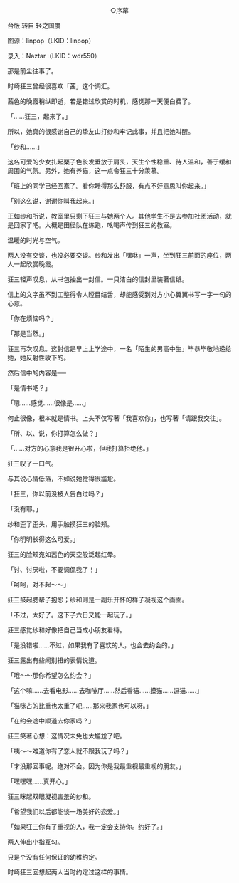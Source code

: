 <p align="center">○序幕</p>

台版 转自 轻之国度

图源：linpop（LKID：linpop）

录入：Naztar（LKID：wdr550）

那是前尘往事了。

时崎狂三曾经很喜欢「茜」这个词汇。

茜色的晚霞稍纵即逝，若是错过欣赏的时机，感觉那一天便白费了。

「……狂三，起来了。」

所以，她真的很感谢自己的挚友山打纱和牢记此事，并且把她叫醒。

「纱和……」

这名可爱的少女扎起栗子色长发垂放于肩头，天生个性稳重、待人温和，善于缓和周围的气氛。另外，她有养猫，这一点令狂三十分羡慕。

「班上的同学已经回家了。看你睡得那么舒服，有点不好意思叫你起来。」

「别这么说，谢谢你叫我起来。」

正如纱和所说，教室里只剩下狂三与她两个人。其他学生不是去参加社团活动，就是回家了吧。大概是田径队在练跑，吆喝声传到狂三的教室。

温暖的时光与空气。

两人没有交谈，也没必要交谈。纱和发出「嘿咻」一声，坐到狂三前面的座位，两人一起欣赏晚霞。

狂三轻声叹息，从书包抽出一封信。一只洁白的信封里装著信纸。

信上的文字虽不到工整得令人瞠目结舌，却能感受到对方小心翼翼书写一字一句的心意。

「你在烦恼吗？」

「那是当然。」

狂三再次叹息。这封信是早上上学途中，一名「陌生的男高中生」毕恭毕敬地递给她，她反射性收下的。

然后信中的内容是──

「是情书吧？」

「嗯……感觉……很像是……」

何止很像，根本就是情书。上头不仅写著「我喜欢你」，也写著「请跟我交往」。

「所、以、说，你打算怎么做？」

「……对方的心意我是很开心啦，但我打算拒绝他。」

狂三叹了一口气。

与其说心情低落，不如说她觉得很尴尬。

「狂三，你以前没被人告白过吗？」

「没有耶。」

纱和歪了歪头，用手触摸狂三的脸颊。

「你明明长得这么可爱。」

狂三的脸颊宛如茜色的天空般泛起红晕。

「讨、讨厌啦，不要调侃我了！」

「呵呵，对不起～～」

狂三鼓起腮帮子抱怨；纱和则是一副乐开怀的样子凝视这个画面。

「不过，太好了。这下子六日又能一起玩了。」

狂三感觉纱和好像把自己当成小朋友看待。

「是没错啦……不过，如果我有了喜欢的人，也会去约会的。」

狂三露出有些闹别扭的表情说道。

「哦～～那你希望怎么约会？」

「这个嘛……去看电影……去咖啡厅……然后看猫……摸猫……逗猫……」

「猫咪占的比重也太重了吧……那来我家也可以呀。」

「在约会途中顺道去你家吗？」

狂三笑著心想：这情况未免也太尴尬了吧。

「咦～～难道你有了恋人就不跟我玩了吗？」

「才没那回事呢。绝对不会。因为你是我最重视最重视的朋友。」

「嘿嘿嘿……真开心。」

狂三眯起双眼凝视害羞的纱和。

「希望我们以后都能谈一场美好的恋爱。」

「如果狂三你有了重视的人，我一定会支持你。约好了。」

两人伸出小指互勾。

只是个没有任何保证的幼稚约定。

时崎狂三回想起两人当时约定过这样的事情。

